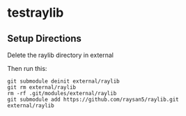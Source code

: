 # testraylib

## Setup Directions

Delete the raylib directory in external

Then run this:
```
git submodule deinit external/raylib
git rm external/raylib
rm -rf .git/modules/external/raylib
git submodule add https://github.com/raysan5/raylib.git external/raylib
```
